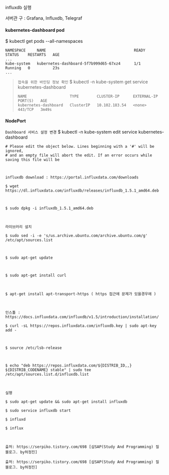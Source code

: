 influxdb 실행 

서버관 구 : Grafana, Influxdb, Telegraf

#### kubernetes-dashboard pod
$ kubectl get pods --all-namespaces
```
NAMESPACE     NAME                                       READY   STATUS    RESTARTS   AGE
...
kube-system   kubernetes-dashboard-5f7b999d65-67xz4      1/1     Running   0          23s
...
```

> `접속을 위한 바인딩 정보 확인`
>$ kubectl -n kube-system get service kubernetes-dashboard
>```
>NAME                   TYPE        CLUSTER-IP      EXTERNAL-IP   PORT(S)   AGE
>kubernetes-dashboard   ClusterIP   10.102.183.54   <none>        443/TCP   3m49s
>```

#### NodePort

`Dashboard 서비스 설정 변경`
$ kubectl -n kube-system edit service kubernetes-dashboard
```
# Please edit the object below. Lines beginning with a '#' will be ignored,
# and an empty file will abort the edit. If an error occurs while saving this file will be



influxdb download : https://portal.influxdata.com/downloads

$ wget https://dl.influxdata.com/influxdb/releases/influxdb_1.5.1_amd64.deb



$ sudo dpkg -i influxdb_1.5.1_amd64.deb



라이브러리 설치

$ sudo sed -i -e 's/us.archive.ubuntu.com/archive.ubuntu.com/g' /etc/apt/sources.list



$ sudo apt-get update



$ sudo apt-get install curl



$ apt-get install apt-transport-https ( https 접근에 문제가 있을경우에 )



인스톨 : https://docs.influxdata.com/influxdb/v1.5/introduction/installation/

$ curl -sL https://repos.influxdata.com/influxdb.key | sudo apt-key add -



$ source /etc/lsb-release



$ echo "deb https://repos.influxdata.com/${DISTRIB_ID,,} ${DISTRIB_CODENAME} stable" | sudo tee /etc/apt/sources.list.d/influxdb.list



실행

$ sudo apt-get update && sudo apt-get install influxdb

$ sudo service influxdb start

$ influxd

$ influx



출처: https://serpiko.tistory.com/698 [삽SAP(Study And Programming) 질 블로그. by허정진]

출처: https://serpiko.tistory.com/698 [삽SAP(Study And Programming) 질 블로그. by허정진]
